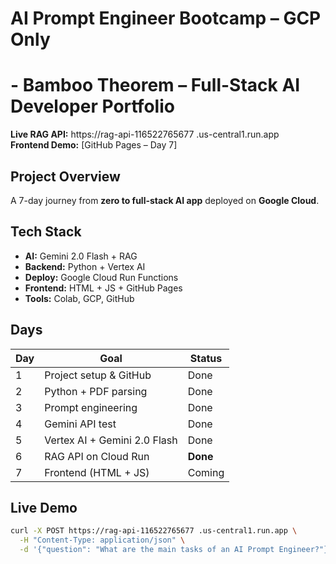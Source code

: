 # AI Prompt Engineer Bootcamp – GCP Only

# - Bamboo Theorem – Full-Stack AI Developer Portfolio

**Live RAG API:** https://rag-api-116522765677 .us-central1.run.app  
**Frontend Demo:** [GitHub Pages – Day 7]  

## Project Overview
A 7-day journey from **zero to full-stack AI app** deployed on **Google Cloud**.

## Tech Stack
- **AI:** Gemini 2.0 Flash + RAG
- **Backend:** Python + Vertex AI
- **Deploy:** Google Cloud Run Functions
- **Frontend:** HTML + JS + GitHub Pages
- **Tools:** Colab, GCP, GitHub

## Days
| Day | Goal | Status |
|-----|------|--------|
| 1 | Project setup & GitHub | Done |
| 2 | Python + PDF parsing | Done |
| 3 | Prompt engineering | Done |
| 4 | Gemini API test | Done |
| 5 | Vertex AI + Gemini 2.0 Flash | Done |
| 6 | RAG API on Cloud Run | **Done** |
| 7 | Frontend (HTML + JS) | Coming |

## Live Demo
```bash
curl -X POST https://rag-api-116522765677 .us-central1.run.app \
  -H "Content-Type: application/json" \
  -d '{"question": "What are the main tasks of an AI Prompt Engineer?"}'